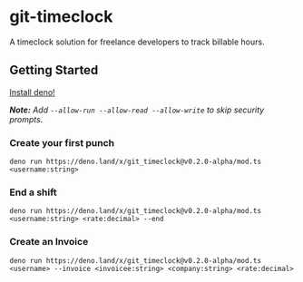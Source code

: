 # git-timeclock
A timeclock solution for freelance developers to track billable hours.

## Getting Started

[Install deno!](https://deno.land/manual/getting_started/installation#installation)


_**Note:** Add `--allow-run --allow-read --allow-write` to skip security prompts._

### Create your first punch

```
deno run https://deno.land/x/git_timeclock@v0.2.0-alpha/mod.ts <username:string>
```

### End a shift

```
deno run https://deno.land/x/git_timeclock@v0.2.0-alpha/mod.ts <username:string> <rate:decimal> --end
```

### Create an Invoice

```
deno run https://deno.land/x/git_timeclock@v0.2.0-alpha/mod.ts <username> --invoice <invoicee:string> <company:string> <rate:decimal>
```
